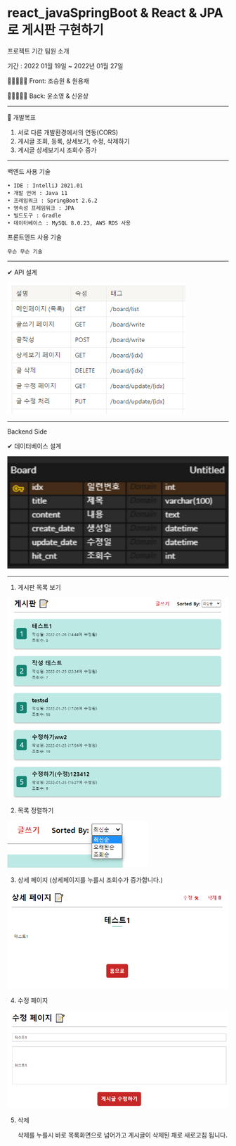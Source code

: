 # react_javaSpringBoot & React & JPA 로 게시판 구현하기

프로젝트 기간 팀원 소개

기간 : 2022 01월 19일 ~ 2022년 01월 27일

👨🏻‍🤝‍👨🏻 Front: 조승원 & 원용재

👨🏻‍🤝‍👨🏻 Back: 윤소영 & 신윤상

---

:dart: 개발목표

1. 서로 다른 개발환경에서의 연동(CORS)
2. 게시글 조회, 등록, 상세보기, 수정, 삭제하기
3. 게시글 상세보기시 조회수 증가

---

백엔드 사용 기술

    • IDE : IntelliJ 2021.01
    • 개발 언어 : Java 11
    • 프레임워크 : SpringBoot 2.6.2
    • 영속성 프레임워크 : JPA
    • 빌드도구 : Gradle
    • 데이터베이스 : MySQL 8.0.23, AWS RDS 사용

프론트엔드 사용 기술
```aidl
무슨 무슨 기술
```

---

✔ API 설계

![img.png](readMe/img.png)

---

Backend Side

✔ 데이터베이스 설계

![img_1.png](readMe/img_1.png)

---

1. 게시판 목록 보기

![img_2.png](readMe/img_2.png)


2. 목록 정렬하기

![img_3.png](readMe/img_3.png)



3. 상세 페이지 (상세페이지를 누를시 조회수가 증가합니다.)

![img_4.png](readMe/img_4.png)


4. 수정 페이지

![img_5.png](readMe/img_5.png)

5. 삭제

   삭제를 누를시 바로 목록화면으로 넘어가고 게시글이 삭제된 채로 새로고침 됩니다.


